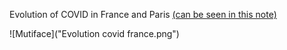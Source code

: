 Evolution of COVID in France and Paris [(can be seen in this note)](covid-par-dep.ipynb)

![Mutiface]("Evolution covid france.png")

